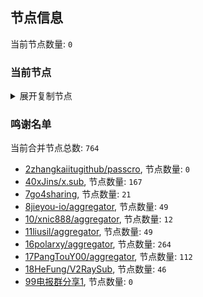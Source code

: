 
## 节点信息
当前节点数量: `0`
### 当前节点
<details>
  <summary>展开复制节点</summary>

    

</details>

### 鸣谢名单
当前合并节点总数: `764`
- [2zhangkaiitugithub/passcro](https://github.com/zhangkaiitugithub/passcro), 节点数量: `0`
- [40xJins/x.sub](https://github.com/0xJins/x.sub), 节点数量: `167`
- [7go4sharing](https://github.com/go4sharing), 节点数量: `21`
- [8jieyou-io/aggregator](https://github.com/jieyou-io/aggregator), 节点数量: `49`
- [10/xnic888/aggregator](https://github.com/xnic888/aggregator), 节点数量: `12`
- [11liusil/aggregator](https://github.com/liusil/aggregator), 节点数量: `49`
- [16polarxy/aggregator](https://github.com/polarxy/aggregator), 节点数量: `264`
- [17PangTouY00/aggregator](https://github.com/PangTouY00/aggregator), 节点数量: `112`
- [18HeFung/V2RaySub](https://github.com/HeFung/V2RaySub), 节点数量: `46`
- [99电报群分享1](https://github.com/cdddbc/getAirport), 节点数量: `0`


